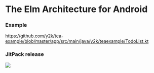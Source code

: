 # The Elm Architecture for Android

### Example

https://github.com/y2k/tea-example/blob/master/app/src/main/java/y2k/teaexample/TodoList.kt

### JitPack release

[![](https://jitpack.io/v/y2k/tea.svg)](https://jitpack.io/#y2k/tea)
